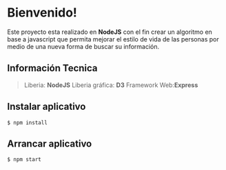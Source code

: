 Bienvenido!
===================

Este proyecto esta realizado en **NodeJS** con el fin crear un algoritmo en base a javascript que permita mejorar el estilo de vida de las personas por medio de una nueva forma de buscar su información. 

Información Tecnica
-------------
> Liberia: **NodeJS**
> Liberia gráfica: **D3**
> Framework Web:**Express**
## Instalar aplicativo
```
$ npm install
```
## Arrancar aplicativo
```
$ npm start
```
